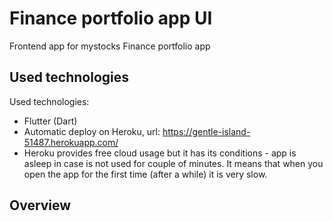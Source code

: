 # Finance portfolio app UI

Frontend app for mystocks Finance portfolio app

## Used technologies

Used technologies:

- Flutter (Dart)
- Automatic deploy on Heroku, url: https://gentle-island-51487.herokuapp.com/
- Heroku provides free cloud usage but it has its conditions - app is asleep in case is not used for couple of minutes. It means that when you open the app for the first time (after a while) it is very slow.

## Overview

